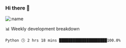 ### Hi there 👋

<!--
**lv2020/lv2020** is a ✨ _special_ ✨ repository because its `README.md` (this file) appears on your GitHub profile.

Here are some ideas to get you started:

- 🔭 I’m currently working on ...
- 🌱 I’m currently learning ...
- 👯 I’m looking to collaborate on ...
- 🤔 I’m looking for help with ...
- 💬 Ask me about ...
- 📫 How to reach me: ...
- 😄 Pronouns: ...
- ⚡ Fun fact: ...
-->
![:name](https://count.getloli.com/get/@:lv2020)
 <!-- waka-box start -->
📊 Weekly development breakdown
```text
Python 🕓 2 hrs 18 mins █████████████████████100.0%
```
<!-- Powered by https://github.com/YouEclipse/waka-box-go . -->
<!-- waka-box end -->
